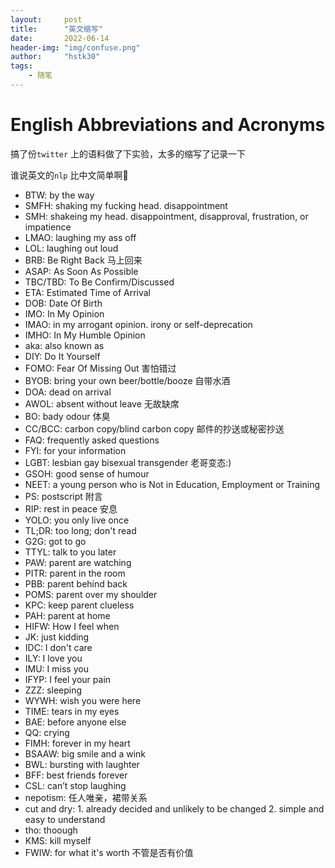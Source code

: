 ```yaml
---
layout:     post
title:      "英文缩写"
date:       2022-06-14
header-img: "img/confuse.png"
author:     "hstk30"
tags:
    - 随笔
---
```


# English Abbreviations and Acronyms

搞了份`twitter` 上的语料做了下实验，太多的缩写了记录一下


谁说英文的`nlp` 比中文简单啊🤡

- BTW: by the way
- SMFH: shaking my fucking head. disappointment
- SMH: shakeing my head. disappointment, disapproval, frustration, or impatience
- LMAO: laughing my ass off
- LOL: laughing out loud
- BRB: Be Right Back 马上回来
- ASAP: As Soon As Possible 
- TBC/TBD: To Be Confirm/Discussed
- ETA: Estimated Time of Arrival
- DOB: Date Of Birth
- IMO: In My Opinion
- IMAO: in my arrogant opinion. irony or self-deprecation
- IMHO: In My Humble Opinion
- aka: also known as
- DIY: Do It Yourself
- FOMO: Fear Of Missing Out 害怕错过
- BYOB: bring your own beer/bottle/booze 自带水酒
- DOA: dead on arrival
- AWOL: absent without leave 无故缺席
- BO: bady odour 体臭
- CC/BCC: carbon copy/blind carbon copy 邮件的抄送或秘密抄送
- FAQ: frequently asked questions
- FYI: for your information
- LGBT: lesbian gay bisexual transgender 老哥变态:)
- GSOH: good sense of humour
- NEET: a young person who is Not in Education, Employment or Training
- PS: postscript 附言
- RIP: rest in peace 安息
- YOLO: you only live once
- TL;DR: too long; don't read
- G2G: got to go
- TTYL: talk to you later
- PAW: parent are watching
- PITR: parent in the room
- PBB: parent behind back
- POMS: parent over my shoulder
- KPC: keep parent clueless
- PAH: parent at home
- HIFW: How I feel when 
- JK: just kidding
- IDC: I don't care
- ILY: I love you
- IMU: I miss you
- IFYP: I feel your pain
- ZZZ: sleeping
- WYWH: wish you were here
- TIME: tears in my eyes
- BAE: before anyone else
- QQ: crying
- FIMH: forever in my heart
- BSAAW: big smile and a wink
- BWL: bursting with laughter
- BFF: best friends forever
- CSL: can’t stop laughing
- nepotism: 任人唯亲，裙带关系
- cut and dry: 1. already decided and unlikely to be changed 2. simple and easy to understand
- tho: thoough
- KMS: kill myself
- FWIW: for what it's worth 不管是否有价值

